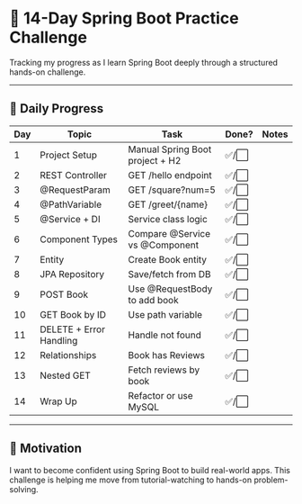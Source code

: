 # 🧪 14-Day Spring Boot Practice Challenge

Tracking my progress as I learn Spring Boot deeply through a structured hands-on challenge.

---

## 📅 Daily Progress

| Day | Topic | Task | Done? | Notes |
|-----|-------|------|-------|-------|
| 1 | Project Setup | Manual Spring Boot project + H2 | ✅/⬜ |  |
| 2 | REST Controller | GET /hello endpoint | ✅/⬜ |  |
| 3 | @RequestParam | GET /square?num=5 | ✅/⬜ |  |
| 4 | @PathVariable | GET /greet/{name} | ✅/⬜ |  |
| 5 | @Service + DI | Service class logic | ✅/⬜ |  |
| 6 | Component Types | Compare @Service vs @Component | ✅/⬜ |  |
| 7 | Entity | Create Book entity | ✅/⬜ |  |
| 8 | JPA Repository | Save/fetch from DB | ✅/⬜ |  |
| 9 | POST Book | Use @RequestBody to add book | ✅/⬜ |  |
| 10 | GET Book by ID | Use path variable | ✅/⬜ |  |
| 11 | DELETE + Error Handling | Handle not found | ✅/⬜ |  |
| 12 | Relationships | Book has Reviews | ✅/⬜ |  |
| 13 | Nested GET | Fetch reviews by book | ✅/⬜ |  |
| 14 | Wrap Up | Refactor or use MySQL | ✅/⬜ |  |

---

## 🌱 Motivation
I want to become confident using Spring Boot to build real-world apps. This challenge is helping me move from tutorial-watching to hands-on problem-solving.

